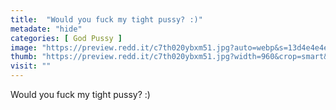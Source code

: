 ```yaml
---
title:  "Would you fuck my tight pussy? :)"
metadate: "hide"
categories: [ God Pussy ]
image: "https://preview.redd.it/c7th020ybxm51.jpg?auto=webp&s=13d4e4e4ee0bf14a3a657a1842a49714065e08e6"
thumb: "https://preview.redd.it/c7th020ybxm51.jpg?width=960&crop=smart&auto=webp&s=4715a9bd36aed34cbd663a6b75e82c575f355d12"
visit: ""
---
```

Would you fuck my tight pussy? :)
